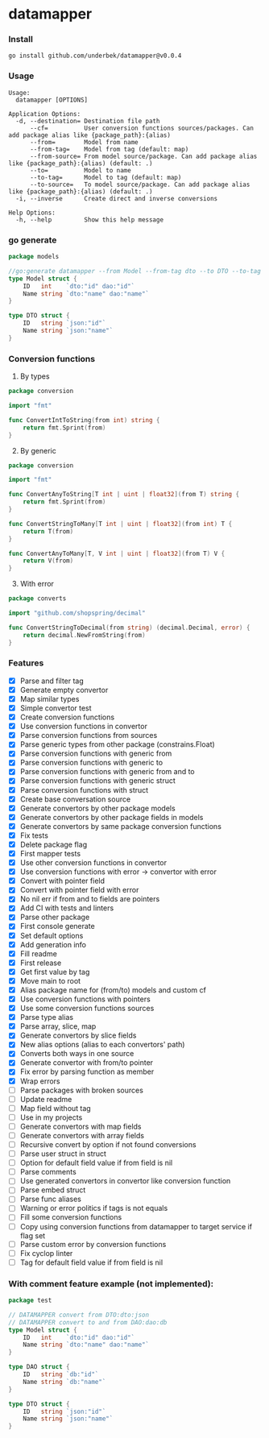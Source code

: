 # datamapper

### Install

```shell
go install github.com/underbek/datamapper@v0.0.4
```

### Usage

```text
Usage:
  datamapper [OPTIONS]

Application Options:
  -d, --destination= Destination file path
      --cf=          User conversion functions sources/packages. Can add package alias like {package_path}:{alias)
      --from=        Model from name
      --from-tag=    Model from tag (default: map)
      --from-source= From model source/package. Can add package alias like {package_path}:{alias) (default: .)
      --to=          Model to name
      --to-tag=      Model to tag (default: map)
      --to-source=   To model source/package. Can add package alias like {package_path}:{alias) (default: .)
  -i, --inverse      Create direct and inverse conversions

Help Options:
  -h, --help         Show this help message
```

### go generate

```go
package models

//go:generate datamapper --from Model --from-tag dto --to DTO --to-tag json -d model_dto_converter.go
type Model struct {
	ID   int    `dto:"id" dao:"id"`
	Name string `dto:"name" dao:"name"`
}

type DTO struct {
	ID   string `json:"id"`
	Name string `json:"name"`
}
```

### Conversion functions

1. By types

```go
package conversion

import "fmt"

func ConvertIntToString(from int) string {
	return fmt.Sprint(from)
}
```

2. By generic

```go
package conversion

import "fmt"

func ConvertAnyToString[T int | uint | float32](from T) string {
	return fmt.Sprint(from)
}

func ConvertStringToMany[T int | uint | float32](from int) T {
	return T(from)
}

func ConvertAnyToMany[T, V int | uint | float32](from T) V {
	return V(from)
}
```

3. With error

```go
package converts

import "github.com/shopspring/decimal"

func ConvertStringToDecimal(from string) (decimal.Decimal, error) {
	return decimal.NewFromString(from)
}
```

### Features

* [x] Parse and filter tag
* [x] Generate empty convertor
* [x] Map similar types
* [x] Simple convertor test
* [x] Create conversion functions
* [x] Use conversion functions in convertor
* [x] Parse conversion functions from sources
* [x] Parse generic types from other package (constrains.Float)
* [x] Parse conversion functions with generic from
* [x] Parse conversion functions with generic to
* [x] Parse conversion functions with generic from and to
* [x] Parse conversion functions with generic struct
* [x] Parse conversion functions with struct
* [x] Create base conversation source
* [x] Generate convertors by other package models
* [x] Generate convertors by other package fields in models
* [x] Generate convertors by same package conversion functions
* [x] Fix tests
* [x] Delete package flag
* [x] First mapper tests
* [x] Use other conversion functions in convertor
* [x] Use conversion functions with error -> convertor with error
* [x] Convert with pointer field
* [x] Convert with pointer field with error
* [x] No nil err if from and to fields are pointers
* [x] Add CI with tests and linters
* [x] Parse other package
* [x] First console generate
* [x] Set default options
* [x] Add generation info
* [x] Fill readme
* [x] First release
* [x] Get first value by tag
* [x] Move main to root
* [x] Alias package name for (from/to) models and custom cf
* [x] Use conversion functions with pointers
* [x] Use some conversion functions sources
* [x] Parse type alias
* [x] Parse array, slice, map
* [x] Generate convertors by slice fields
* [x] New alias options (alias to each convertors' path)
* [x] Converts both ways in one source
* [x] Generate convertor with from/to pointer
* [x] Fix error by parsing function as member
* [x] Wrap errors
* [ ] Parse packages with broken sources
* [ ] Update readme
* [ ] Map field without tag
* [ ] Use in my projects
* [ ] Generate convertors with map fields
* [ ] Generate convertors with array fields
* [ ] Recursive convert by option if not found conversions
* [ ] Parse user struct in struct
* [ ] Option for default field value if from field is nil
* [ ] Parse comments
* [ ] Use generated convertors in convertor like conversion function
* [ ] Parse embed struct
* [ ] Parse func aliases
* [ ] Warning or error politics if tags is not equals
* [ ] Fill some conversion functions
* [ ] Copy using conversion functions from datamapper to target service if flag set
* [ ] Parse custom error by conversion functions
* [ ] Fix cyclop linter
* [ ] Tag for default field value if from field is nil

### With comment feature example (not implemented):

```go
package test

// DATAMAPPER convert from DTO:dto:json 
// DATAMAPPER convert to and from DAO:dao:db 
type Model struct {
	ID   int    `dto:"id" dao:"id"`
	Name string `dto:"name" dao:"name"`
}

type DAO struct {
	ID   string `db:"id"`
	Name string `db:"name"`
}

type DTO struct {
	ID   string `json:"id"`
	Name string `json:"name"`
}
```
